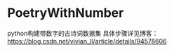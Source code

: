 # PoetryWithNumber
python构建带数字的古诗词数据集
具体步骤详见博客：https://blog.csdn.net/vivian_ll/article/details/94578606
